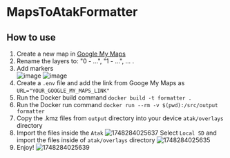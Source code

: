 # MapsToAtakFormatter

## How to use
1. Create a new map in [Google My Maps](https://www.google.com/mymaps)
2. Rename the layers to: "0 - ...", "1 - ...", ... .
3. Add markers
   <br>![image](https://github.com/user-attachments/assets/484ff17c-26b8-4fbb-87f5-e842498de551)
   ![image](https://github.com/user-attachments/assets/22201508-0a14-496f-8044-073ccedc3329)
5. Create a ```.env``` file and add the link from Googe My Maps as ```URL="YOUR_GOOGLE_MY_MAPS_LINK"```
6. Run the Docker build command ```docker build -t formatter .```
7. Run the Docker run command ```docker run --rm -v $(pwd):/src/output formatter```
8. Copy the .kmz files from ```output``` directory into your device ```atak/overlays``` directory
9. Import the files inside the ```Atak```
![1748284025637](https://github.com/user-attachments/assets/d4c8ab8c-c6f5-46ac-99aa-7fb14965f75d)
Select ```Local SD``` and import the files inside of ```atak/overlays``` directory
![1748284025635](https://github.com/user-attachments/assets/d131316b-58c4-4394-afab-c082377e863f)
10. Enjoy!
![1748284025639](https://github.com/user-attachments/assets/467f21fe-193c-4003-97ce-a3f95d594a07)
